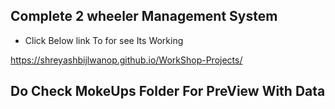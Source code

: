 ## Complete 2 wheeler Management System 

- Click Below link To for see Its Working 

https://shreyashbijlwanop.github.io/WorkShop-Projects/

## Do Check MokeUps Folder For PreView With Data 
<!-- - Project Link
https://github.com/shreyashbijlwanOP/WorkShop-Projects 
 -->


